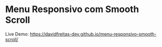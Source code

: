 # Menu Responsivo com Smooth Scroll

Live Demo: https://davidfreitas-dev.github.io/menu-responsivo-smooth-scroll/ 
